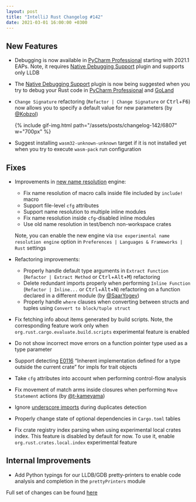 ```yaml
---
layout: post
title: "IntelliJ Rust Changelog #142"
date: 2021-03-01 16:00:00 +0300
---
```



## New Features

* Debugging is now available in [PyCharm Professional](https://www.jetbrains.com/pycharm/) starting with 2021.1 EAPs.
  Note, it requires [Native Debugging Support](https://plugins.jetbrains.com/plugin/12775-native-debugging-support) plugin and supports only LLDB

<!-- https://github.com/intellij-rust/intellij-rust/pull/6877 -->
<!-- https://github.com/intellij-rust/intellij-rust/pull/6835 -->
* The [Native Debugging Support](https://plugins.jetbrains.com/plugin/12775-native-debugging-support) plugin is now
  being suggested when you try to debug your Rust code in [PyCharm Professional](https://www.jetbrains.com/pycharm/)
  and [GoLand](https://www.jetbrains.com/go/)

<!-- https://github.com/intellij-rust/intellij-rust/pull/6807 -->
* `Change Signature` refactoring (`Refactor | Change Signature` or <kbd>Ctrl</kbd>+<kbd>F6</kbd>) now allows you to
  specify a default value for new parameters (by [@Kobzol])

  {% include gif-img.html path="/assets/posts/changelog-142/6807" w="700px" %}

* Suggest installing `wasm32-unknown-unknown` target if it is not installed yet when you try to execute `wasm-pack`
  run configuration

## Fixes

* Improvements in [new name resolution](https://github.com/intellij-rust/intellij-rust/issues/6217) engine:
    <!-- https://github.com/intellij-rust/intellij-rust/pull/6734 -->
    * Fix name resolution of macro calls inside file included by `include!` macro

    <!-- https://github.com/intellij-rust/intellij-rust/pull/6730 -->
    * Support file-level `cfg` attributes

    <!-- https://github.com/intellij-rust/intellij-rust/pull/6721 -->
    * Support name resolution to multiple inline modules

    <!-- https://github.com/intellij-rust/intellij-rust/pull/6720 -->
    * Fix name resolution inside `cfg`-disabled inline modules

    <!-- https://github.com/intellij-rust/intellij-rust/pull/6773 -->
    * Use old name resolution in test/bench non-workspace crates

  Note, you can enable the new engine via `Use experimental name resolution engine` option in
  `Preferences | Languages & Frameworks | Rust` settings

* Refactoring improvements:
    <!-- https://github.com/intellij-rust/intellij-rust/pull/6874 -->
    * Properly handle default type arguments in `Extract Function` (`Refactor | Extract Method` or
      <kbd>Ctrl</kbd>+<kbd>Alt</kbd>+<kbd>M</kbd>) refactoring

    <!-- https://github.com/intellij-rust/intellij-rust/pull/6005 -->
    * Delete redundant imports properly when performing `Inline Function` (`Refactor | Inline...` or
      <kbd>Ctrl</kbd>+<kbd>Alt</kbd>+<kbd>N</kbd>) refactoring on a function declared in a
      different module (by [@SaarYogev])

    <!-- https://github.com/intellij-rust/intellij-rust/pull/6695 -->
    * Properly handle `where` clauses when converting between structs and tuples using `Convert to block/tuple struct`

<!-- https://github.com/intellij-rust/intellij-rust/pull/6869 -->
* Fix fetching info about items generated by build scripts. Note, the corresponding feature work only when
  `org.rust.cargo.evaluate.build.scripts` experimental feature is enabled

<!-- https://github.com/intellij-rust/intellij-rust/pull/6855 -->
* Do not show incorrect move errors on a function pointer type used as a type parameter

<!-- https://github.com/intellij-rust/intellij-rust/pull/6848 -->
* Support detecting [E0116](https://doc.rust-lang.org/error-index.html#E0116) “Inherent implementation
  defined for a type outside the current crate” for impls for trait objects

<!-- https://github.com/intellij-rust/intellij-rust/pull/6786 -->
* Take `cfg` attributes into account when performing control-flow analysis

<!-- https://github.com/intellij-rust/intellij-rust/pull/6655 -->
* Fix movement of match arms inside closures when performing `Move Statement` actions
  (by [@t-kameyama])

<!-- https://github.com/intellij-rust/intellij-rust/pull/4765 -->
* Ignore [underscore imports](https://doc.rust-lang.org/reference/items/use-declarations.html#underscore-imports)
  during duplicates detection

<!-- https://github.com/intellij-rust/intellij-rust/pull/6846 -->
* Properly change state of optional dependencies in `Cargo.toml` tables

<!-- https://github.com/intellij-rust/intellij-rust/pull/6818 -->
* Fix crate registry index parsing when using experimental local crates index. This feature is disabled by default
  for now. To use it, enable `org.rust.crates.local.index` experimental feature

## Internal Improvements

<!-- https://github.com/intellij-rust/intellij-rust/pull/6459 -->
* Add Python typings for our LLDB/GDB pretty-printers to enable code analysis and completion in the `prettyPrinters`
  module

Full set of changes can be found [here](https://github.com/intellij-rust/intellij-rust/milestone/50?closed=1)

[@Kobzol]: https://github.com/Kobzol
[@SaarYogev]: https://github.com/SaarYogev
[@t-kameyama]: https://github.com/t-kameyama
